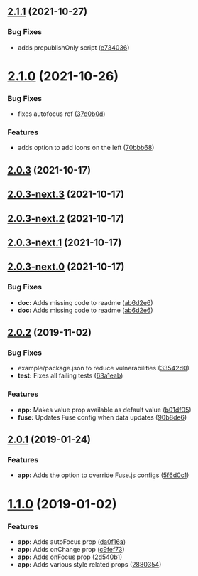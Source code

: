 ## [2.1.1](https://github.com/ghoshnirmalya/react-search-box/compare/v2.1.0...v2.1.1) (2021-10-27)

### Bug Fixes

- adds prepublishOnly script ([e734036](https://github.com/ghoshnirmalya/react-search-box/commit/e734036eb756fb2d31a75b26f59339498b9a56e9))

# [2.1.0](https://github.com/ghoshnirmalya/react-search-box/compare/v2.0.3...v2.1.0) (2021-10-26)

### Bug Fixes

- fixes autofocus ref ([37d0b0d](https://github.com/ghoshnirmalya/react-search-box/commit/37d0b0dceecd6dbabada3f4d87ff2995c4c02271))

### Features

- adds option to add icons on the left ([70bbb68](https://github.com/ghoshnirmalya/react-search-box/commit/70bbb68dcbc2a08423816c1b42d25993d1dca04e))

## [2.0.3](https://github.com/ghoshnirmalya/react-search-box/compare/v2.0.3-next.3...v2.0.3) (2021-10-17)

## [2.0.3-next.3](https://github.com/ghoshnirmalya/react-search-box/compare/v2.0.3-next.1...v2.0.3-next.3) (2021-10-17)

## [2.0.3-next.2](https://github.com/ghoshnirmalya/react-search-box/compare/v2.0.3-next.1...v2.0.3-next.2) (2021-10-17)

## [2.0.3-next.1](https://github.com/ghoshnirmalya/react-search-box/compare/v2.0.3-next.0...v2.0.3-next.1) (2021-10-17)

## [2.0.3-next.0](https://github.com/ghoshnirmalya/react-search-box/compare/v2...v2.0.3-next.0) (2021-10-17)

### Bug Fixes

- **doc:** Adds missing code to readme ([ab6d2e6](https://github.com/ghoshnirmalya/react-search-box/commit/ab6d2e67cb8ba8ec31ce642ac0fce2c71cf66c78))
- **doc:** Adds missing code to readme ([ab6d2e6](https://github.com/ghoshnirmalya/react-search-box/commit/ab6d2e67cb8ba8ec31ce642ac0fce2c71cf66c78))

## [2.0.2](https://github.com/ghoshnirmalya/react-search-box/compare/v2...v2.0.3-beta.0) (2019-11-02)

### Bug Fixes

- example/package.json to reduce vulnerabilities ([33542d0](https://github.com/ghoshnirmalya/react-search-box/commit/33542d0506a407cdb4ca873a4f5736edfb4f0091))
- **test:** Fixes all failing tests ([63a1eab](https://github.com/ghoshnirmalya/react-search-box/commit/63a1eab4266cc5757daa59196212cedcd7353afb))

### Features

- **app:** Makes value prop available as default value ([b01df05](https://github.com/ghoshnirmalya/react-search-box/commit/b01df05333885ef5c10baffeb8ae0fcad2e46795))
- **fuse:** Updates Fuse config when data updates ([90b8de6](https://github.com/ghoshnirmalya/react-search-box/commit/90b8de67eccbd19a657d592b7c3d18019292f180))

## [2.0.1](https://github.com/ghoshnirmalya/react-search-box/compare/v2...v2.0.3-beta.0) (2019-01-24)

### Features

- **app:** Adds the option to override Fuse.js configs ([5f6d0c1](https://github.com/ghoshnirmalya/react-search-box/commit/5f6d0c10a7588fdf26eb4c74682cc666c1a0c70b))

# [1.1.0](https://github.com/ghoshnirmalya/react-search-box/compare/v2...v2.0.3-beta.0) (2019-01-02)

### Features

- **app:** Adds autoFocus prop ([da0f16a](https://github.com/ghoshnirmalya/react-search-box/commit/da0f16abb639eda1fc77c3e58f316e46b869848b))
- **app:** Adds onChange prop ([c9fef73](https://github.com/ghoshnirmalya/react-search-box/commit/c9fef7329eba6fa6eee7a1212d8f920be93e68fb))
- **app:** Adds onFocus prop ([2d540b1](https://github.com/ghoshnirmalya/react-search-box/commit/2d540b10e1457b668a576596735aecd24359e4ea))
- **app:** Adds various style related props ([2880354](https://github.com/ghoshnirmalya/react-search-box/commit/28803545509dbad1e287564fe36ae62cd61dc7c2))
